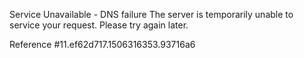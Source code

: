 Service Unavailable - DNS failure The server is temporarily unable to service your request. Please try again later.

Reference #11.ef62d717.1506316353.93716a6